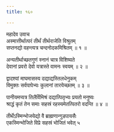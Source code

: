```yaml
---
title: १६०

---
```

महादेव उवाच  
अस्मात्तीर्थात्परं तीर्थं तीर्थराजेति विश्रुतम्  
सप्तनद्यो वहन्त्यत्र चन्दनोदकमिश्रितम् ॥ १ ॥


अन्यतीर्थाच्छतगुणं स्नानं चात्र विशिष्यते  
देवानां प्रवरो देवो यत्रास्ते वामनः स्वयम् ॥ २ ॥


द्वादश्यां माघमासस्य दद्याद्यस्तिलधेनुकम्  
विमुक्तः सर्वपापेभ्यः कुलानां तारयेच्छतम् ॥ ३ ॥


पानीयमप्यत्र तिलैर्विमिश्रं दद्यात्पितृभ्यः प्रयतो मनुष्यः  
श्राद्धं कृतं तेन समाः सहस्रं रहस्यमेतत्पितरो वदन्ति ॥ ४ ॥


तीर्थेऽस्मिन्भोजयेद्यो वै ब्राह्मणान्गुडपायसैः  
एकस्मिन्भोजिते विप्रे सहस्रं भोजितं भवेत् ५